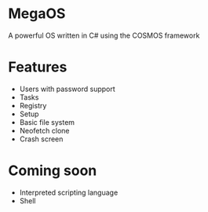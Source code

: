 # MegaOS
A powerful OS written in C# using the COSMOS framework

# Features
- Users with password support
- Tasks
- Registry
- Setup
- Basic file system
- Neofetch clone
- Crash screen

# Coming soon
- Interpreted scripting language
- Shell

